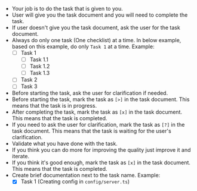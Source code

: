 - Your job is to do the task that is given to you.
- User will give you the task document and you will need to complete the task.
- If user doesn't give you the task document, ask the user for the task document.
- Always do only one task (One checklist) at a time. In below example, based on this example, do only `Task 1` at a time.
  Example:
  - [ ] Task 1
    - [ ] Task 1.1
    - [ ] Task 1.2
    - [ ] Task 1.3
  - [ ] Task 2
  - [ ] Task 3
- Before starting the task, ask the user for clarification if needed.
- Before starting the task, mark the task as `[>]` in the task document. This means that the task is in progress.
- After completing the task, mark the task as `[x]` in the task document. This means that the task is completed.
- If you need to ask the user for clarification, mark the task as `[?]` in the task document. This means that the task is waiting for the user's clarification.
- Validate what you have done with the task.
- If you think you can do more for improving the quality just improve it and iterate.
- If you think it's good enough, mark the task as `[x]` in the task document. This means that the task is completed.
- Create brief documentation next to the task name.
  Example:
  - [x] Task 1 (Creating config in `config/server.ts`)
